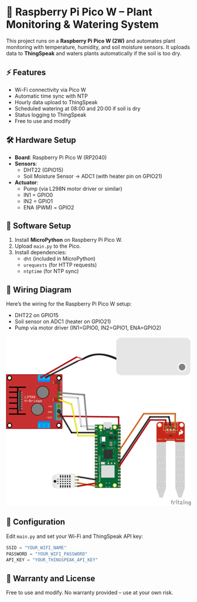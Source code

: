 # 🌱 Raspberry Pi Pico W – Plant Monitoring & Watering System

This project runs on a **Raspberry Pi Pico W (2W)** and automates plant monitoring with temperature, humidity, and soil moisture sensors. It uploads data to **ThingSpeak** and waters plants automatically if the soil is too dry.

## ⚡ Features
- Wi-Fi connectivity via Pico W
- Automatic time sync with NTP
- Hourly data upload to ThingSpeak
- Scheduled watering at 08:00 and 20:00 if soil is dry
- Status logging to ThingSpeak
- Free to use and modify

## 🛠️ Hardware Setup
- **Board**: Raspberry Pi Pico W (RP2040)
- **Sensors**:
  - DHT22 (GPIO15)
  - Soil Moisture Sensor → ADC1 (with heater pin on GPIO21)
- **Actuator**:
  - Pump (via L298N motor driver or similar)
  - IN1 = GPIO0  
  - IN2 = GPIO1  
  - ENA (PWM) = GPIO2  

## 🔧 Software Setup
1. Install **MicroPython** on Raspberry Pi Pico W.
2. Upload `main.py` to the Pico.
3. Install dependencies:
   - `dht` (included in MicroPython)
   - `urequests` (for HTTP requests)
   - `ntptime` (for NTP sync)

## 🔌 Wiring Diagram
Here’s the wiring for the Raspberry Pi Pico W setup:
- DHT22 on GPIO15  
- Soil sensor on ADC1 (heater on GPIO21)  
- Pump via motor driver (IN1=GPIO0, IN2=GPIO1, ENA=GPIO2)

<!-- Use HTML to scale the image on GitHub -->
<p align="center">
  <img src="fritiz_project_bb.png" alt="Wiring Diagram" width="600">
</p>

## 📡 Configuration
Edit `main.py` and set your Wi-Fi and ThingSpeak API key:

```python
SSID = "YOUR_WIFI_NAME"
PASSWORD = "YOUR_WIFI_PASSWORD"
API_KEY = "YOUR_THINGSPEAK_API_KEY"
```

## 📄 Warranty and License
Free to use and modify. 
No warranty provided – use at your own risk.
